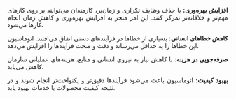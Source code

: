 <p style="text-align:justify;"><strong>افزایش بهره‌وری:</strong> با حذف وظایف تکراری و زمان‌بر، کارمندان می‌توانند بر روی کارهای مهم‌تر و خلاقانه‌تر تمرکز کنند. این امر منجر به افزایش بهره‌وری و کاهش زمان انجام کارها می‌شود.</p><p style="text-align:justify;"><strong>کاهش خطاهای انسانی:</strong> بسیاری از خطاها در فرآیندهای دستی اتفاق می‌افتند. اتوماسیون این خطاها را به حداقل می‌رساند و دقت و صحت فرآیندها را افزایش می‌دهد.</p><p style="text-align:justify;"><strong>صرفه‌جویی در هزینه:</strong> با کاهش نیاز به نیروی انسانی و منابع، هزینه‌های عملیاتی سازمان کاهش می‌یابد.</p><p style="text-align:justify;"><strong>بهبود کیفیت:</strong> اتوماسیون باعث می‌شود فرآیندها دقیق‌تر و یکنواخت‌تر انجام شوند و در نتیجه کیفیت محصولات یا خدمات بهبود یابد.</p>